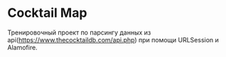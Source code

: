 # Cocktail Map
Тренировочный проект по парсингу данных из api(https://www.thecocktaildb.com/api.php) при помощи URLSession и Alamofire.
